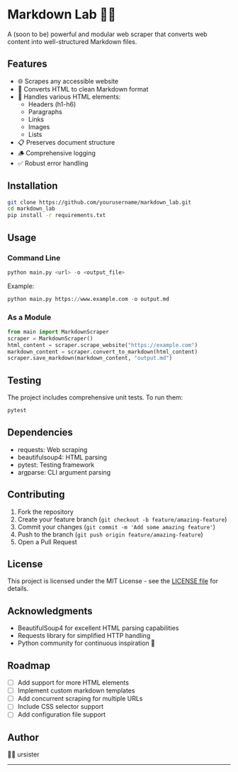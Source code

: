 # Markdown Lab 🔄📝

A (soon to be) powerful and modular web scraper that converts web content into well-structured Markdown files.

## Features

- 🌐 Scrapes any accessible website
- 📝 Converts HTML to clean Markdown format
- 🔄 Handles various HTML elements:
  - Headers (h1-h6)
  - Paragraphs
  - Links
  - Images
  - Lists
- 📋 Preserves document structure
- 🪵 Comprehensive logging
- ✅ Robust error handling

## Installation

```bash
git clone https://github.com/yourusername/markdown_lab.git
cd markdown_lab
pip install -r requirements.txt
```

## Usage

### Command Line

```python
python main.py <url> -o <output_file>
```

Example:

```python
python main.py https://www.example.com -o output.md
```

### As a Module

```python
from main import MarkdownScraper
scraper = MarkdownScraper()
html_content = scraper.scrape_website("https://example.com")
markdown_content = scraper.convert_to_markdown(html_content)
scraper.save_markdown(markdown_content, "output.md")
```

## Testing

The project includes comprehensive unit tests. To run them:

```bash
pytest
```

## Dependencies

- requests: Web scraping
- beautifulsoup4: HTML parsing
- pytest: Testing framework
- argparse: CLI argument parsing

## Contributing

1. Fork the repository
2. Create your feature branch (`git checkout -b feature/amazing-feature`)
3. Commit your changes (`git commit -m 'Add some amazing feature'`)
4. Push to the branch (`git push origin feature/amazing-feature`)
5. Open a Pull Request

## License

This project is licensed under the MIT License - see the [LICENSE file](LICENSE) for details.

## Acknowledgments

- BeautifulSoup4 for excellent HTML parsing capabilities
- Requests library for simplified HTTP handling
- Python community for continuous inspiration 🐍

## Roadmap

- [ ] Add support for more HTML elements
- [ ] Implement custom markdown templates
- [ ] Add concurrent scraping for multiple URLs
- [ ] Include CSS selector support
- [ ] Add configuration file support

## Author

🐍🦀 ursister

---
